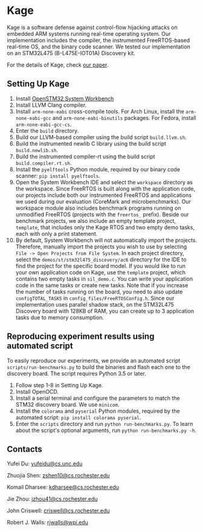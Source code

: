 # Kage

Kage is a software defense against control-flow hijacking attacks on embedded
ARM systems running real-time operating system. Our implementation includes the
compiler, the instrumented FreeRTOS-based real-time OS, and the binary code
scanner. We tested our implementation on an STM32L475 (B-L475E-IOT01A) 
Discovery kit.

For the details of Kage, check [our
paper](https://www.usenix.org/conference/usenixsecurity22/presentation/du).

## Setting Up Kage
1. Install [OpenSTM32 System Workbench](https://www.openstm32.org/HomePage)
2. Install LLVM Clang compiler. 
3. Install `arm-none-eabi` cross-compile tools. For Arch Linux, install the
`arm-none-eabi-gcc` and `arm-none-eabi-binutils` packages. For Fedora, install
`arm-none-eabi-gcc-cs`.
4. Enter the `build` directory.
5. Build our LLVM-based compiler using the build script `build.llvm.sh`.
6. Build the instrumented newlib C library using the build script
`build.newlib.sh`.
7. Build the instrumented compiler-rt using the build script
`build.compiler.rt.sh`.
8. Install the `pyelftools` Python module, required by our binary code scanner:
`pip install pyelftools`.
9. Open the System Workbench IDE and select the `workspace` directory as the
workspace. Since FreeRTOS is built along with the application code,
our projects include both our instrumented FreeRTOS and applications we used
during our evaluation (CoreMark and microbenchmarks). Our workspace module also
includes benchmark programs running on unmodified FreeRTOS (projects with the
`freertos_` prefix). Beside our benchmark projects, we also include an empty
template project, `template`, that includes only the Kage RTOS and two empty
demo tasks, each with only a print statement.
10. By default, System Workbench will not automatically import the projects.
Therefore, manually import the projects you wish to use by selecting
`File -> Open Projects from File System`. In each project directory,
select the `demos/st/stm32l475_discovery/ac6` directory for the IDE to find
the project for the specific board model. If you would like to run your own
application code on Kage, use the `template` project, which contains two empty
tasks in `sil_demo.c`. You can write your application code in the same tasks
or create new tasks. Note that if you increase the number of tasks running on
the board, you need to also update `configTOTAL_TASKS` in
`config_files/FreeRTOSConfig.h`. Since our implementation uses parallel shadow
stack, on the STM32L475 Discovery board with 128KB of RAM, you can create up
to 3 application tasks due to memory consumption.

## Reproducing experiment results using automated script
To easily reproduce our experiments, we provide an automated script
`scripts/run-benchmarks.py` to build the binaries and flash each one to
the discovery board. The script requires Python 3.5 or later.
1. Follow step 1-8 in Setting Up Kage.
2. Install OpenOCD.
3. Install a serial terminal and configure the parameters to match the
STM32 discovery board. We use `minicom`.
4. Install the `colorama` and `pyserial` Python modules, required by the
automated script: `pip install colorama pyserial`.
5. Enter the `scripts` directory and run `python run-benchmarks.py`.
To learn about the script's optional arguments, run
`python run-benchmarks.py -h`.

## Contacts
Yufei Du: yufeidu@cs.unc.edu

Zhuojia Shen: zshen10@cs.rochester.edu

Komail Dharsee: kdharsee@cs.rochester.edu

Jie Zhou: jzhou41@cs.rochester.edu

John Criswell: criswell@cs.rochester.edu

Robert J. Walls: rjwalls@wpi.edu
